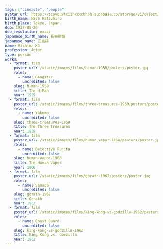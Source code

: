 ```yaml
---
tags: ["cineaste", "people"]
avatar_url: https://tcpyguvhxiihxcocbhoh.supabase.co/storage/v1/object/public/godzilla-cineaste-public/content/people/mishima-ko/mishima-ko.jpg
birth_name: Hase Katsuhiro
birth_place: Tokyo, Japan
dob: 1927-05-20
dob_resolution: exact
japanese_birth_name: 長谷勝博
japanese_name: 三島耕
name: Mishima Kô
profession: Actor
type: person
works:
  - format: film
    poster_url: /static/images/films/h-man-1958/posters/poster.jpg
    roles:
      - name: Gangster
        uncredited: false
    slug: h-man-1958
    title: The H-Man
    year: 1959
  - format: film
    poster_url: /static/images/films/three-treasures-1959/posters/poster.jpg
    roles:
      - name: Yakumo
        uncredited: false
    slug: three-treasures-1959
    title: The Three Treasures
    year: 1959
  - format: film
    poster_url: /static/images/films/human-vapor-1960/posters/poster.jpg
    roles:
      - name: Detective Fujita
        uncredited: false
    slug: human-vapor-1960
    title: The Human Vapor
    year: 1960
  - format: film
    poster_url: /static/images/films/gorath-1962/posters/poster.jpg
    roles:
      - name: Sanada
        uncredited: false
    slug: gorath-1962
    title: Gorath
    year: 1962
  - format: film
    poster_url: /static/images/films/king-kong-vs-godzilla-1962/posters/poster.jpg
    roles:
      - name: Coast Guard
        uncredited: false
    slug: king-kong-vs-godzilla-1962
    title: King Kong vs. Godzilla
    year: 1962
---
```

